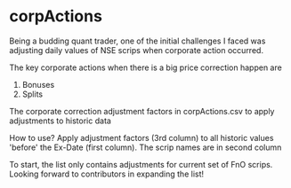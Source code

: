 # corpActions

Being a budding quant trader, one of the initial challenges I faced was adjusting daily values of NSE scrips when corporate action occurred.

The key corporate actions when there is a big price correction happen are
1. Bonuses
2. Splits

The corporate correction adjustment factors in corpActions.csv to apply adjustments to historic data

How to use?
Apply adjustment factors (3rd column) to all historic values 'before' the Ex-Date (first column). The scrip names are in second column

To start, the list only contains adjustments for current set of FnO scrips. Looking forward to contributors in expanding the list!

